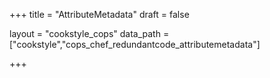 +++
title = "AttributeMetadata"
draft = false

layout = "cookstyle_cops"
data_path = ["cookstyle","cops_chef_redundantcode_attributemetadata"]

+++

<!-- The content of this page is automatically generated from the
cops_chef_redundantcode_attributemetadata.yml file in github.com/chef/cookstyle/blob/main/docs-chef-io/data/cookstyle/. -->
